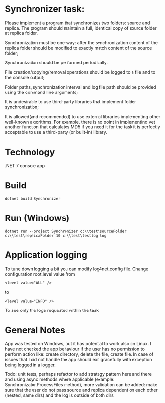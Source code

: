 # Synchronizer task:
Please implement a program that synchronizes two folders: source and replica. The program should maintain a full,
identical copy of source folder at replica folder.

Synchronization must be one-way: after the synchronization content of the replica folder should
be modified to exactly match content of the source folder;

Synchronization should be performed periodically.

File creation/copying/removal operations should be logged to a file and to the console output;

Folder paths, synchronization interval and log file path should be provided using the command line arguments;

It is undesirable to use third-party libraries that implement folder synchronization;

It is allowed(and recommended) to use external libraries implementing other well-known algorithms.
For example, there is no point in implementing yet another function that calculates MD5 if you need it for the task 
it is perfectly acceptable to use a third-party (or built-in) library.

# Technology
.NET 7 console app

# Build 
```dotnet build Synchronizer```

# Run (Windows)
```dotnet run --project Synchronizer c:\\test\sourceFolder c:\\test\replicaFolder 10 c:\\test\testlog.log```



# Application logging
To tune down logging a bit you can modify log4net.config file.
Change configuration.root.level value from 
```
<level value="ALL" />
```
to
```
<level value="INFO" />
```
To see only the logs requested within the task

# General Notes
App was tested on Windows, but it has potential to work also on Linux.
I have not checked the app behaviour if the user has no permission to perform action like: create directory, delete the file, create file. In case of issues that I did not handle the app should exit gracefully with exception being logged in a logger.

Todo: unit tests, perhaps refactor to add strategy pattern here and there and using async methods where 
applicable (example: Synchronizator.ProcessFiles method),
more validation can be added: make sure that the user do not pass source and replica dependent on each other (nested, same dirs) and the log is outside of both dirs


